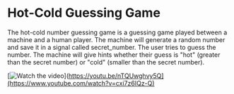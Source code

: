 # Hot-Cold Guessing Game

The hot-cold number guessing game is a guessing game played between a machine and a human player. The machine will generate a random number and save it in a signal called secret_number. The user tries to guess the number. The machine will give hints whether their guess is "hot" (greater than the secret number) or "cold" (smaller than the secret number).

[![Watch the video](https://i.ytimg.com/an_webp/cxi7z6IQz-Q/mqdefault_6s.webp?du=3000&sqp=CPD_lKAG&rs=AOn4CLAGpAmG14s5GOnk5N8KYEcN-G1jEw)](https://youtu.be/nTQUwghvy5Q](https://www.youtube.com/watch?v=cxi7z6IQz-Q)
